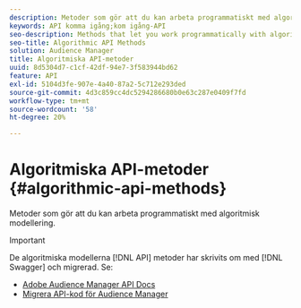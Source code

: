 ```yaml
---
description: Metoder som gör att du kan arbeta programmatiskt med algoritmisk modellering.
keywords: API komma igång;kom igång-API
seo-description: Methods that let you work programmatically with algorithmic modeling features.
seo-title: Algorithmic API Methods
solution: Audience Manager
title: Algoritmiska API-metoder
uuid: 8d5304d7-c1cf-42df-94e7-3f583944bd62
feature: API
exl-id: 5104d3fe-907e-4a40-87a2-5c712e293ded
source-git-commit: 4d3c859cc4dc5294286680b0e63c287e0409f7fd
workflow-type: tm+mt
source-wordcount: '58'
ht-degree: 20%

---
```


# Algoritmiska API-metoder {#algorithmic-api-methods}

Metoder som gör att du kan arbeta programmatiskt med algoritmisk modellering.

>[!IMPORTANT]
>
>De algoritmiska modellerna [!DNL API] metoder har skrivits om med [!DNL Swagger] och migrerad. Se:
>
>* [Adobe Audience Manager API Docs](https://bank.demdex.com/portal/swagger/index.html)
>* [Migrera API-kod för Audience Manager](../../api/api-swagger-migration.md)

